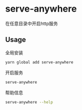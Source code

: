 # serve-anywhere

在任意目录中开启http服务

## Usage

全局安装

```bash
yarn global add serve-anywhere
```

开启服务

```bash
serve-anywhere
```

帮助信息

```bash
serve-anywhere --help
```